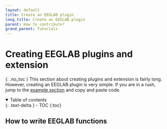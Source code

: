 ```yaml
---
layout: default
title: Create an EEGLAB plugin
long_title: Create an EEGLAB plugin
parent: How to contribute?
grand_parent: Tutorials
---
```

Creating EEGLAB plugins and extension
========================
{: .no_toc }
This section about creating plugins and extension is fairly long. However, creating an EEGLAB plugin is very simple. If you are in a rush, jump to the [example section](/tutorials/contribute/design_plugin.html#eegplugin_-function-examples) and copy and paste code.

<details open markdown="block">
  <summary>
    Table of contents
  </summary>
  {: .text-delta }
- TOC
{:toc}
</details>

How to write EEGLAB functions
--------------------------------

